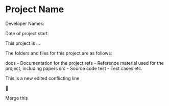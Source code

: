 # Project Name

Developer Names:

Date of project start:

This project is ...

The folders and files for this project are as follows:

docs - Documentation for the project
refs - Reference material used for the project, including papers
src - Source code
test - Test cases
etc.

This is a new edited conflicting line

:frog:

Merge this
